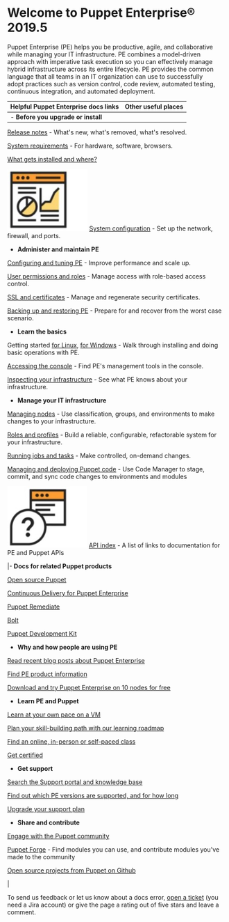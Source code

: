 # Welcome to Puppet Enterprise® 2019.5

Puppet Enterprise \(PE\) helps you be productive, agile, and collaborative while managing your IT infrastructure. PE combines a model-driven approach with imperative task execution so you can effectively manage hybrid infrastructure across its entire lifecycle. PE provides the common language that all teams in an IT organization can use to successfully adopt practices such as version control, code review, automated testing, continuous integration, and automated deployment.

|Helpful Puppet Enterprise docs links|Other useful places|
|------------------------------------|-------------------|
|-   **Before you upgrade or install**

[Release notes](release_notes_pe_index.md) - What's new, what's removed, what's resolved.

[System requirements](system_requirements.md) - For hardware, software, browsers.

[What gets installed and where?](what_gets_installed_and_where.md#)

![This page contains diagrams that show configuration details.](diagram.jpg) [System configuration](system_configuration.md#) - Set up the network, firewall, and ports.


 -   **Administer and maintain PE**

[Configuring and tuning PE](config_intro.md#) - Improve performance and scale up.

[User permissions and roles](rbac_permissions_intro.md#) - Manage access with role-based access control.

[SSL and certificates](ssl_and_certificates.md) - Manage and regenerate security certificates.

[Backing up and restoring PE](backing_up_and_restoring_pe.md#) - Prepare for and recover from the worst case scenario.


 -   **Learn the basics**

Getting started [for Linux](getting_started_pe_overview.md), [for Windows](windows_getting_started_guide.md) - Walk through installing and doing basic operations with PE.

[Accessing the console](console_accessing.md#) - Find PE's management tools in the console.

[Inspecting your infrastructure](inspecting_your_infrastructure.md) - See what PE knows about your infrastructure.


 -   **Manage your IT infrastructure**

[Managing nodes](managing_nodes.md) - Use classification, groups, and environments to make changes to your infrastructure.

[Roles and profiles](the_roles_and_profiles_method.md#) - Build a reliable, configurable, refactorable system for your infrastructure.

[Running jobs and tasks](orchestrating_puppet_and_tasks.md) - Make controlled, on-demand changes.

[Managing and deploying Puppet code](code_mgr.md) - Use Code Manager to stage, commit, and sync code changes to environments and modules

![This page has links to API docs.](reference.jpg) [API index](api_index.md#) - A list of links to documentation for PE and Puppet APIs 


|-   **Docs for related Puppet products**

[Open source Puppet](https://puppet.com/docs/puppet/6.10/puppet_index.html)

[Continuous Delivery for Puppet Enterprise](https://puppet.com/docs/continuous-delivery/)

[Puppet Remediate](https://puppet.com/docs/remediate/latest/remediate.html)

[Bolt](https://puppet.com/docs/bolt/)

[Puppet Development Kit](https://puppet.com/docs/pdk/1.x/pdk.html)


 -   **Why and how people are using PE**

[Read recent blog posts about Puppet Enterprise](https://puppet.com/blog-tags/puppet-enterprise)

[Find PE product information](https://puppet.com/products/puppet-enterprise)

[Download and try Puppet Enterprise on 10 nodes for free](https://puppet.com/download-puppet-enterprise)


 -   **Learn PE and Puppet**

[Learn at your own pace on a VM](https://puppet.com/download-learning-vm)

[Plan your skill-building path with our learning roadmap](https://learn.puppet.com/learning-roadmaps)

[Find an online, in-person or self-paced class](https://learn.puppet.com/search?courseId=0&locationId=0)

[Get certified](https://puppet.com/support-services/certification)


 -   **Get support**

[Search the Support portal and knowledge base](https://support.puppet.com/hc/en-us)

[Find out which PE versions are supported, and for how long](https://puppet.com/misc/puppet-enterprise-lifecycle)

[Upgrade your support plan](https://puppet.com/support-services/customer-support/support-plans)


 -   **Share and contribute**

[Engage with the Puppet community](https://puppet.com/community)

[Puppet Forge](https://forge.puppet.com) - Find modules you can use, and contribute modules you've made to the community

[Open source projects from Puppet on Github](https://github.com/puppetlabs/)


|

To send us feedback or let us know about a docs error, [open a ticket](https://tickets.puppetlabs.com/browse/DOCUMENT/?selectedTab=com.atlassian.jira.jira-projects-plugin:summary-panel) \(you need a Jira account\) or give the page a rating out of five stars and leave a comment.

